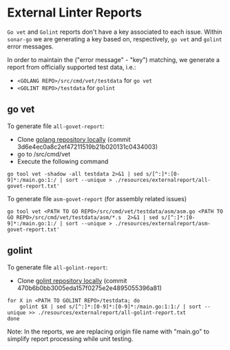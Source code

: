 # External Linter Reports

`Go vet` and `Golint` reports don't have a key associated to each issue.
Within `sonar-go` we are generating a key based on, respectively, `go vet` and `golint` error messages.

In order to maintain the ("error message" - "key") matching, we generate a report from officially supported test data, i.e.:
- `<GOLANG REPO>/src/cmd/vet/testdata` for `go vet`
- `<GOLINT REPO>/testdata` for `golint`

## go vet

To generate file `all-govet-report`:

- Clone [golang repository locally](https://github.com/golang/go) (commit 3d6e4ec0a8c2ef47211519b21b020131c0434003)
- go to <PATH TO GO REPO>/src/cmd/vet
- Execute the following command 
```
go tool vet -shadow -all testdata 2>&1 | sed s/[^:]*:[0-9]*:/main.go:1:/ | sort --unique > ./resources/externalreport/all-govet-report.txt'
```

To generate file `asm-govet-report` (for assembly related issues)
```
go tool vet <PATH TO GO REPO>/src/cmd/vet/testdata/asm/asm.go <PATH TO GO REPO>/src/cmd/vet/testdata/asm/*.s  2>&1 | sed s/[^:]*:[0-9]*:/main.go:1:/ | sort --unique > ./resources/externalreport/asm-govet-report.txt'
```

## golint

To generate file `all-golint-report`:

- Clone [golint repository locally](https://github.com/golang/lint) (commit 470b6b0bb3005eda157f0275e2e4895055396a81)

```
for X in <PATH TO GOLINT REPO>/testdata; do
    golint $X | sed s/[^:]*:[0-9]*:[0-9]*:/main.go:1:1:/ | sort --unique >> ./resources/externalreport/all-golint-report.txt
done
```

Note: In the reports, we are replacing origin file name with "main.go" to simplify report processing while unit testing.